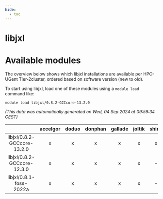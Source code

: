 ```yaml
---
hide:
  - toc
---
```


libjxl
======

# Available modules


The overview below shows which libjxl installations are available per HPC-UGent Tier-2cluster, ordered based on software version (new to old).

To start using libjxl, load one of these modules using a `module load` command like:

```shell
module load libjxl/0.8.2-GCCcore-13.2.0
```

*(This data was automatically generated on Wed, 04 Sep 2024 at 09:59:34 CEST)*  

| |accelgor|doduo|donphan|gallade|joltik|shinx|skitty|
| :---: | :---: | :---: | :---: | :---: | :---: | :---: | :---: |
|libjxl/0.8.2-GCCcore-13.2.0|x|x|x|x|x|x|x|
|libjxl/0.8.2-GCCcore-12.3.0|x|x|x|x|x|-|x|
|libjxl/0.8.1-foss-2022a|x|x|x|x|x|-|x|
